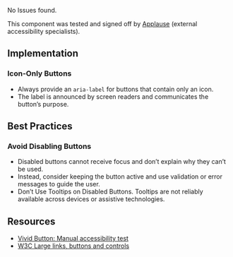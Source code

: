 <div class="a11y-test">
  <vwc-icon name="check-solid" connotation="success" size="1"></vwc-icon> 
  <div>
    <p>No Issues found.</p>
    <p>This component was tested and signed off by <a href="https://www.applause.com/">Applause</a> (external accessibility specialists).</p>
  </div>
</div>

## Implementation

### Icon-Only Buttons

- Always provide an `aria-label` for buttons that contain only an icon.
- The label is announced by screen readers and communicates the button’s purpose.

## Best Practices

### Avoid Disabling Buttons

- Disabled buttons cannot receive focus and don’t explain why they can’t be used.
- Instead, consider keeping the button active and use validation or error messages to guide the user.
- Don’t Use Tooltips on Disabled Buttons. Tooltips are not reliably available across devices or assistive technologies.

## Resources

- [Vivid Button: Manual accessibility test](https://docs.google.com/spreadsheets/d/14AGpqTYYsDe2E2ExjDxFCGLLRw5twWu37Gc6SiXKso8/edit?gid=419807104#gid=419807104)
- [W3C Large links, buttons and controls](https://www.w3.org/WAI/perspective-videos/controls/)
